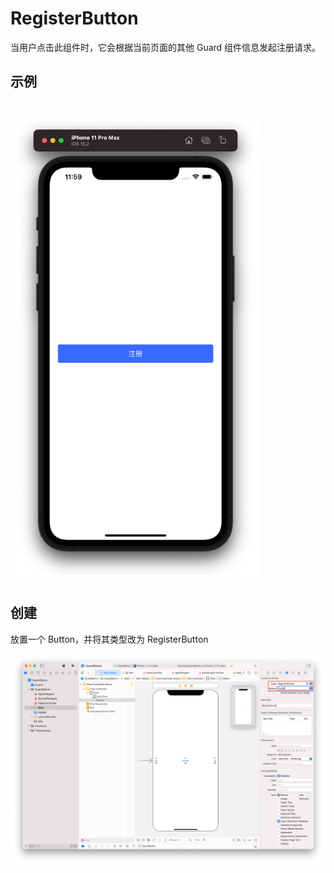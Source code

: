 # RegisterButton

<LastUpdated/>

当用户点击此组件时，它会根据当前页面的其他 Guard 组件信息发起注册请求。

## 示例

<img style="margin-top:20px" src="./../images/registerbutton0.png" alt="drawing" width="400"/>

## 创建

放置一个 Button，并将其类型改为 RegisterButton

![](./../images/registerbutton1.png)
